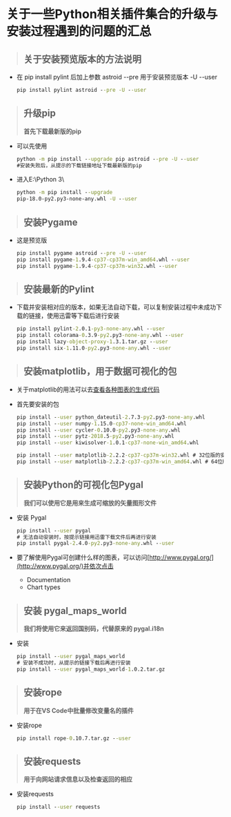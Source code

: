 # 关于一些Python相关插件集合的升级与安装过程遇到的问题的汇总

> ## 关于安装预览版本的方法说明

* 在 pip install pylint 后加上参数 astroid --pre 用于安装预览版本 -U --user

  ```bat
  pip install pylint astroid --pre -U --user
  ```

> ## 升级pip
> **首先下载最新版的pip**

* 可以先使用

  ```bat
  python -m pip install --upgrade pip astroid --pre -U --user
  #安装失败后，从提示的下载链接地址下载最新版的pip
  ```

* 进入E:\Python 3\

  ```bat
  python -m pip install --upgrade
  pip-18.0-py2.py3-none-any.whl -U --user
  ```

> ## 安装Pygame

* 这是预览版

  ```bat
  pip install pygame astroid --pre -U --user
  pip install pygame-1.9.4-cp37-cp37m-win_amd64.whl --user
  pip install pygame-1.9.4-cp37-cp37m-win32.whl --user
  ```

> ## 安装最新的Pylint

* 下载并安装相对应的版本，如果无法自动下载，可以复制安装过程中未成功下载的链接，使用迅雷等下载后进行安装

  ```bat
  pip install pylint-2.0.1-py3-none-any.whl --user
  pip install colorama-0.3.9-py2.py3-none-any.whl --user
  pip install lazy-object-proxy-1.3.1.tar.gz --user
  pip install six-1.11.0-py2.py3-none-any.whl --user
  ```

> ## 安装matplotlib，用于数据可视化的包

* 关于matplotlib的用法可以去[查看各种图表的生成代码](https://matplotlib.org/gallery/)
* 首先要安装的包

  ```bat
  pip install --user python_dateutil-2.7.3-py2.py3-none-any.whl
  pip install --user numpy-1.15.0-cp37-none-win_amd64.whl
  pip install --user cycler-0.10.0-py2.py3-none-any.whl
  pip install --user pytz-2018.5-py2.py3-none-any.whl
  pip install --user kiwisolver-1.0.1-cp37-none-win_amd64.whl

  pip install --user matplotlib-2.2.2-cp37-cp37m-win32.whl # 32位版的安装包
  pip install --user matplotlib-2.2.2-cp37-cp37m-win_amd64.whl # 64位版的安装包
  ```

> ## 安装Python的可视化包Pygal
> **我们可以使用它是用来生成可缩放的矢量图形文件**
* 安装 Pygal

  ```bat
  pip install --user pygal
  # 无法自动安装时，按提示链接用迅雷下载文件后再进行安装
  pip install pygal-2.4.0-py2.py3-none-any.whl --user
  ```

* 要了解使用Pygal可创建什么样的图表，可以访问[http://www.pygal.org/](http://www.pygal.org/)并依次点击
  * Documentation
  * Chart types

> ## 安装 pygal_maps_world
> **我们将使用它来返回国别码，代替原来的 pygal.i18n**
* 安装

  ```bat
  pip install --user pygal_maps_world
  # 安装不成功时，从提示的链接下载后再进行安装
  pip install --user pygal_maps_world-1.0.2.tar.gz
  ```

> ## 安装rope
> **用于在VS Code中批量修改变量名的插件**
* 安装rope

  ```bat
  pip install rope-0.10.7.tar.gz --user
  ```

> ## 安装requests
> **用于向网站请求信息以及检查返回的相应**
* 安装requests

  ```bat
  pip install --user requests
  ```

